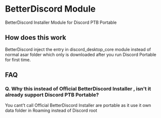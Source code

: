 # BetterDiscord Module

BetterDiscord Installer Module for Discord PTB Portable

## How does this work

BetterDiscord inject the entry in discord_desktop_core module instead of normal asar folder which only is downloaded
after you run Discord Portable for first time.

## FAQ

### Q. Why this instead of Official BetterDiscord Installer , isn't it already support Discord PTB Portable?

You cant't call Official BetterDiscord Installer are portable as it use it own data folder in Roaming instead of Discord
root 

